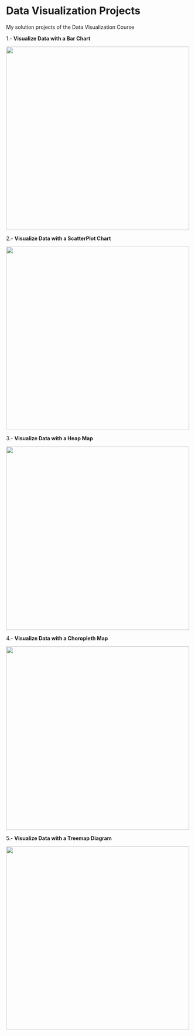 # Data Visualization Projects
My solution projects of the Data Visualization Course

1.- **Visualize Data with a Bar Chart**

<a href="https://codepen.io/jmaperez/full/ZEyzNLE"><img src="https://user-images.githubusercontent.com/87162909/130395551-d2ba429b-f5f6-432a-ae58-ad6406d15835.png" width="500"></a>

2.- **Visualize Data with a ScatterPlot Chart**

<a href="https://codepen.io/jmaperez/full/GREgqMz"><img src="https://user-images.githubusercontent.com/87162909/130724392-5eb9169f-ce69-42d0-b464-dfc78c8f31d2.png" width="500"></a>

3.- **Visualize Data with a Heap Map**

<a href="https://codepen.io/jmaperez/full/eYRNMNY"><img src="https://user-images.githubusercontent.com/87162909/131070971-dfff1aa6-f99b-4017-974e-c5c25b45710f.png" width="500"></a>

4.- **Visualize Data with a Choropleth Map**

<a href="https://codepen.io/jmaperez/full/NWgxMpQ"><img src="https://user-images.githubusercontent.com/87162909/131434727-8aa339a6-0d77-4acb-91b2-06255da4463c.png" width="500"></a>

5.- **Visualize Data with a Treemap Diagram**

<a href="https://codepen.io/jmaperez/full/zYzqQJa"><img src="https://user-images.githubusercontent.com/87162909/131787452-14d6b350-aff5-4854-9fd9-404bff6eb545.png" width="500"></a>


